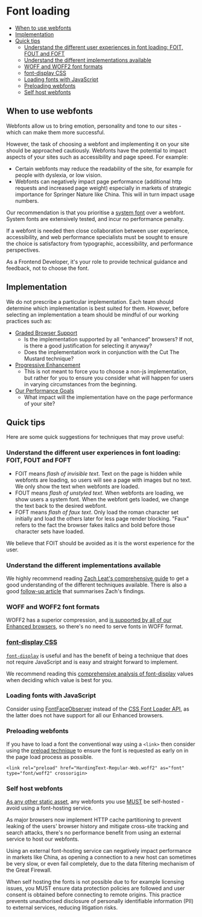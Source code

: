 # Font loading

- [When to use webfonts](#when-to-use-webfonts)
- [Implementation](#implementation)
- [Quick tips](#quick-tips)
  - [Understand the different user experiences in font loading: FOIT, FOUT and FOFT](#understand-the-different-user-experiences-in-font-loading-foit-fout-and-foft)
  - [Understand the different implementations available](#understand-the-different-implementations-available)
  - [WOFF and WOFF2 font formats](#woff-and-woff2-font-formats)
  - [font-display CSS](#font-display-css)
  - [Loading fonts with JavaScript](#loading-fonts-with-javascript)
  - [Preloading webfonts](#preloading-webfonts)
  - [Self host webfonts](#self-host-webfonts)

## When to use webfonts

Webfonts allow us to bring emotion, personality and tone to our sites - which can make them more successful.

However, the task of choosing a webfont and implementing it on your site should be approached cautiously. Webfonts have the potential to impact aspects of your sites such as accessibility and page speed. For example:

- Certain webfonts may reduce the readability of the site, for example for people with dyslexia, or low vision.
- Webfonts can negatively impact page performance (additional http requests and increased page weight) especially in markets of strategic importance for Springer Nature like China. This will in turn impact usage numbers.

Our recommendation is that you prioritise a [system font](https://css-tricks.com/snippets/css/system-font-stack/) over a webfont. System fonts are extensively tested, and incur no performance penalty.

If a webfont is needed then close collaboration between user experience, accessibility, and web performance specialists must be sought to ensure the choice is satisfactory from typographic, accessibility, and performance perspectives.

As a Frontend Developer, it's your role to provide technical guidance and feedback, not to choose the font.

## Implementation

We do not prescribe a particular implementation. Each team should determine which implementation is best suited for them. However, before selecting an implementation a team should be mindful of our working practices such as:

- [Graded Browser Support](../practices/graded-browser-support.md)
  - Is the implementation supported by all "enhanced" browsers? If not, is there a good justification for selecting it anyway?
  - Does the implementation work in conjunction with the Cut The Mustard technique?
- [Progressive Enhancement](../practices/progressive-enhancement.md)
  - This is not meant to force you to choose a non-js implementation, but rather for you to ensure you consider what will happen for users in varying circumstances from the beginning.
- [Our Performance Goals](../performance/performance-checklist.md)
  - What impact will the implementation have on the page performance of your site?

## Quick tips

Here are some quick suggestions for techniques that may prove useful:

### Understand the different user experiences in font loading: FOIT, FOUT and FOFT

- FOIT means _flash of invisible text_. Text on the page is hidden while webfonts are loading, so users will see a page with images but no text. We only show the text when webfonts are loaded.
- FOUT means _flash of unstyled text_. When webfonts are loading, we show users a system font. When the webfont gets loaded, we change the text back to the desired webfont.
- FOFT means _flash of faux text_. Only load the roman character set initially and load the others later for less page render blocking. "Faux" refers to the fact the browser fakes italics and bold before those character sets have loaded.

We believe that FOIT should be avoided as it is the worst experience for the user.

### Understand the different implementations available

We highly recommend reading [Zach Leat's comprehensive guide](https://www.zachleat.com/web/comprehensive-webfonts/) to get a good understanding of the different techniques available. There is also a good [follow-up article](https://css-tricks.com/the-best-font-loading-strategies-and-how-to-execute-them/) that summarises Zach's findings.

### WOFF and WOFF2 font formats

WOFF2 has a superior compression, and [is supported by all of our Enhanced browsers](https://caniuse.com/woff2), so there's no need to serve fonts in WOFF format.

### [font-display CSS](https://developer.mozilla.org/en-US/docs/Web/CSS/@font-face/font-display)

[`font-display`](https://developer.mozilla.org/en-US/docs/Web/CSS/@font-face/font-display) is useful and has the benefit of being a technique that does not require JavaScript and is easy and straight forward to implement.

We recommend reading this [comprehensive analysis of font-display](https://calendar.perfplanet.com/2020/a-font-display-setting-for-slow-connections/) values when deciding which value is best for you.

### Loading fonts with JavaScript

Consider using [FontFaceObserver](https://github.com/bramstein/fontfaceobserver) instead of the [CSS Font Loader API](https://drafts.csswg.org/css-font-loading/), as the latter does not have support for all our Enhanced browsers.

### Preloading webfonts

If you have to load a font the conventional way using a `<link>` then consider using the [preload technique](https://web.dev/preload-critical-assets/) to ensure the font is requested as early on in the page load process as possible.

`<link rel="preload" href="HardingText-Regular-Web.woff2" as="font" type="font/woff2" crossorigin>`

### Self host webfonts

[As any other static asset](../practices/managing-static-assets.md), any webfonts you use [MUST](../README.md#key-words) be self-hosted - avoid using a font-hosting service.

As major browsers now implement HTTP cache partitioning to prevent leaking of the users' browser history and mitigate cross-site tracking and search attacks, there's no performance benefit from using an external service to host our webfonts.

Using an external font-hosting service can negatively impact performance in markets like China, as opening a connection to a new host can sometimes be very slow, or even fail completely, due to the data filtering mechanism of the Great Firewall.

When self hosting the fonts is not possible due to for example licensing issues, you MUST ensure data protection policies are followed and user consent is obtained before connecting to remote origins. This practice prevents unauthorised disclosure of personally identifiable information (PII) to external services, reducing litigation risks.
